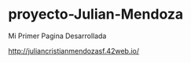 # proyecto-Julian-Mendoza
Mi Primer Pagina Desarrollada 

http://juliancristianmendozasf.42web.io/

